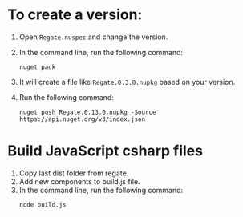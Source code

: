 # To create a version:

1. Open `Regate.nuspec` and change the version.
2. In the command line, run the following command:
   ```
   nuget pack
   ```

3. It will create a file like `Regate.0.3.0.nupkg` based on your version.
4. Run the following command:
   ```
   nuget push Regate.0.13.0.nupkg -Source https://api.nuget.org/v3/index.json
   ```


# Build JavaScript csharp files

1. Copy last dist folder from regate.
2. Add new components to build.js file.
3. In the command line, run the following command:
   ```
   node build.js
   ```